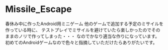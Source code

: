 # Missile_Escape
春休み中に作ったAndroid用ミニゲーム
他のゲームで追加する予定のミサイルを作っている時に、
テストプレイでミサイルを避けていたら楽しかったのでそのままのノリで作ってしまった・・・
なのでかなり適当な作りになっています。
初めてのAndroidゲームなので色々と指摘していただけたらありがたいです。
